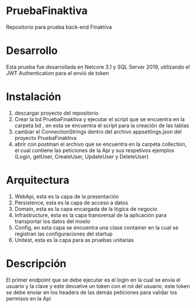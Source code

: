 # PruebaFinaktiva
Repositorio para prueba back-end Finaktiva

# Desarrollo 
Esta prueba fue desarrollada en Netcore 3.1 y SQL Server 2019, utilizando el JWT Authentication para el envió de token

# Instalación
1) descargar proyecto del repositorio 
2) Crear la bd PruebaFinaktiva y ejecutar el script que se encuentra en la carpeta bd , en esta se encuentra el script para la creación de las tablas
3) cambiar el ConnectionStrings dentro del archivo appsettings.json del proyecto PruebaFinaktiva
4) abrir con postman el archivo que se encuentra en la carpeta collection, el cual contiene las peticiones de la Api y sus respetivos ejemplos (Login, getUser, CreateUser, UpdateUser y  DeleteUser)

# Arquitectura  
1)	WebApi, esta es la capa de la presentación 
2)	Persistence, esta es la capa de acceso a datos 
3)	Domain, esta es la capa encargada de la lógica de negocio
4)	Infrastructure, esta es la capa transversal de la aplicación para transportar los datos del moelo
5)	Config, en esta capa  se encuentra una clase container en la cual se registran las configuraciones del startup
6)	Unitest, esta es la capa para as pruebas unitarias 

# Descripción 
El primer endpoint que se debe ejecutar es el login en la cual se envía el usuario y la clave y este devuelve un token con el rol del usuario, este token se debe enviar en los headers de las demás peticiones para validar los permisos en la Api
